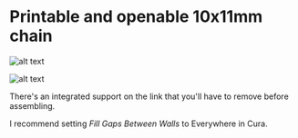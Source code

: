 # Printable and openable 10x11mm chain

![alt text](Pictures/10x11mm_chains_open.png)

![alt text](Pictures/10x11mm_chains_closed.png)

There's an integrated support on the link that you'll have to remove before assembling.

I recommend setting *Fill Gaps Between Walls* to Everywhere in Cura.
